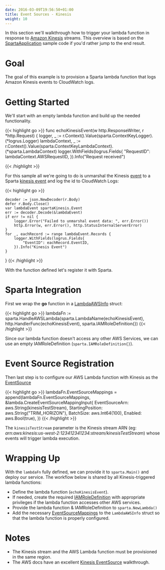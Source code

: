 ```yaml
---
date: 2016-03-09T19:56:50+01:00
title: Event Sources - Kinesis
weight: 10
---
```


In this section we'll walkthrough how to trigger your lambda function in response to [Amazon Kinesis](https://aws.amazon.com/kinesis/) streams.  This overview is based on the [SpartaApplication](https://github.com/mweagle/SpartaApplication/blob/master/application.go#L130) sample code if you'd rather jump to the end result.

# Goal

The goal of this example is to provision a Sparta lambda function that logs Amazon Kinesis events to CloudWatch logs.

# Getting Started

We'll start with an empty lambda function and build up the needed functionality.

{{< highlight go >}}
func echoKinesisEvent(w http.ResponseWriter, r *http.Request) {
	logger, _ := r.Context().Value(sparta.ContextKeyLogger).(*logrus.Logger)
	lambdaContext, _ := r.Context().Value(sparta.ContextKeyLambdaContext).(*sparta.LambdaContext)
	logger.WithFields(logrus.Fields{
		"RequestID": lambdaContext.AWSRequestID,
	}).Info("Request received")

{{< /highlight >}}

For this sample all we're going to do is unmarshal the Kinesis [event](http://docs.aws.amazon.com/lambda/latest/dg/walkthrough-kinesis-events-adminuser-create-test-function.html#wt-kinesis-invoke-manually) to a Sparta [kinesis event](https://godoc.org/github.com/mweagle/Sparta/aws/kinesis#Event) and log the id to CloudWatch Logs:

{{< highlight go >}}

	decoder := json.NewDecoder(r.Body)
	defer r.Body.Close()
	var lambdaEvent spartaKinesis.Event
	err := decoder.Decode(&lambdaEvent)
	if err != nil {
		logger.Error("Failed to unmarshal event data: ", err.Error())
		http.Error(w, err.Error(), http.StatusInternalServerError)
	}
	for _, eachRecord := range lambdaEvent.Records {
		logger.WithFields(logrus.Fields{
			"EventID": eachRecord.EventID,
		}).Info("Kinesis Event")
	}
}
{{< /highlight >}}

With the function defined let's register it with Sparta.

# Sparta Integration

First we wrap the **go** function in a [LambdaAWSInfo](https://godoc.org/github.com/mweagle/Sparta#LambdaAWSInfo) struct:

{{< highlight go >}}
lambdaFn := sparta.HandleAWSLambda(sparta.LambdaName(echoKinesisEvent),
	http.HandlerFunc(echoKinesisEvent),
	sparta.IAMRoleDefinition{})
{{< /highlight >}}

Since our lambda function doesn't access any other AWS Services, we can use an empty IAMRoleDefinition (`sparta.IAMRoleDefinition{}`).

# Event Source Registration

Then last step is to configure our AWS Lambda function with Kinesis as the [EventSource](http://docs.aws.amazon.com/lambda/latest/dg/intro-core-components.html)

{{< highlight go >}}
lambdaFn.EventSourceMappings = append(lambdaFn.EventSourceMappings,
  &lambda.CreateEventSourceMappingInput{
    EventSourceArn:   aws.String(kinesisTestStream),
    StartingPosition: aws.String("TRIM_HORIZON"),
    BatchSize:        aws.Int64(100),
    Enabled:          aws.Bool(true),
  })
{{< /highlight >}}

The `kinesisTestStream` parameter is the Kinesis stream ARN (eg: _arn:aws:kinesis:us-west-2:123412341234:stream/kinesisTestStream_) whose events will trigger lambda execution.

# Wrapping Up

With the `lambdaFn` fully defined, we can provide it to `sparta.Main()` and deploy our service.  The workflow below is shared by all Kinesis-triggered lambda functions:

  * Define the lambda function (`echoKinesisEvent`).
  * If needed, create the required [IAMRoleDefinition](https://godoc.org/github.com/mweagle/Sparta*IAMRoleDefinition) with appropriate privileges if the lambda function accesses other AWS services.
  * Provide the lambda function & IAMRoleDefinition to `sparta.NewLambda()`
  * Add the necessary [EventSourceMappings](https://godoc.org/github.com/aws/aws-sdk-go/service/lambda#CreateEventSourceMappingInput) to the `LambdaAWSInfo` struct so that the lambda function is properly configured.

# Notes

  * The Kinesis stream and the AWS Lambda function must be provisioned in the same region.
  * The AWS docs have an excellent [Kinesis EventSource](http://docs.aws.amazon.com/lambda/latest/dg/walkthrough-kinesis-events-adminuser.html) walkthrough.
